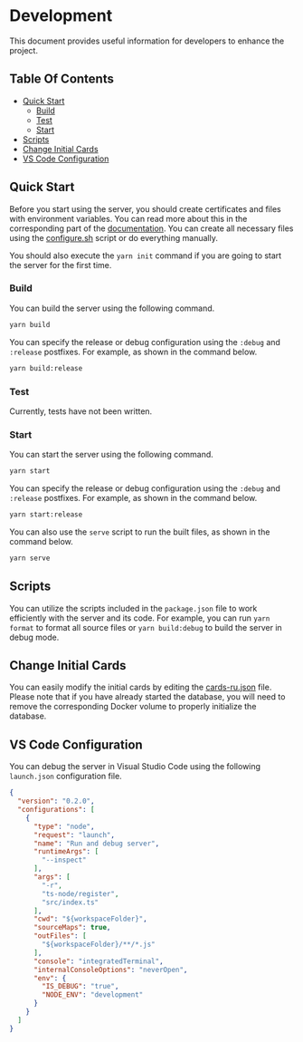 # Development

This document provides useful information for developers to enhance the project.

## Table Of Contents

*    [Quick Start](#quick-start)
     *    [Build](#build)
     *    [Test](#test)
     *    [Start](#start)
*    [Scripts](#scripts)
*    [Change Initial Cards](#change-initial-cards)
*    [VS Code Configuration](#vs-code-configuration)

## Quick Start

Before you start using the server, you should create certificates and files with environment variables. You can read more about this in the corresponding part of the [documentation](Deployment.md). You can create all necessary files using the [configure.sh](../configure.sh) script or do everything manually.

You should also execute the `yarn init` command if you are going to start the server for the first time.

### Build

You can build the server using the following command.

```bash
yarn build
```

You can specify the release or debug configuration using the `:debug` and `:release` postfixes. For example, as shown in the command below.

```bash
yarn build:release
```

### Test

Currently, tests have not been written.

### Start

You can start the server using the following command.

```bash
yarn start
```

You can specify the release or debug configuration using the `:debug` and `:release` postfixes. For example, as shown in the command below.

```bash
yarn start:release
```

You can also use the `serve` script to run the built files, as shown in the command below.

```bash
yarn serve
```

## Scripts
You can utilize the scripts included in the `package.json` file to work efficiently with the server and its code. For example, you can run `yarn format` to format all source files or `yarn build:debug` to build the server in debug mode.

## Change Initial Cards

You can easily modify the initial cards by editing the [cards-ru.json](../scripts/mongo-init/cards-ru.json) file. Please note that if you have already started the database, you will need to remove the corresponding Docker volume to properly initialize the database.

## VS Code Configuration

You can debug the server in Visual Studio Code using the following `launch.json` configuration file.

```json
{
  "version": "0.2.0",
  "configurations": [
    {
      "type": "node",
      "request": "launch",
      "name": "Run and debug server",
      "runtimeArgs": [
        "--inspect"
      ],
      "args": [
        "-r",
        "ts-node/register",
        "src/index.ts"
      ],
      "cwd": "${workspaceFolder}",
      "sourceMaps": true,
      "outFiles": [
        "${workspaceFolder}/**/*.js"
      ],
      "console": "integratedTerminal",
      "internalConsoleOptions": "neverOpen",
      "env": {
        "IS_DEBUG": "true",
        "NODE_ENV": "development"
      }
    }
  ]
}
```
